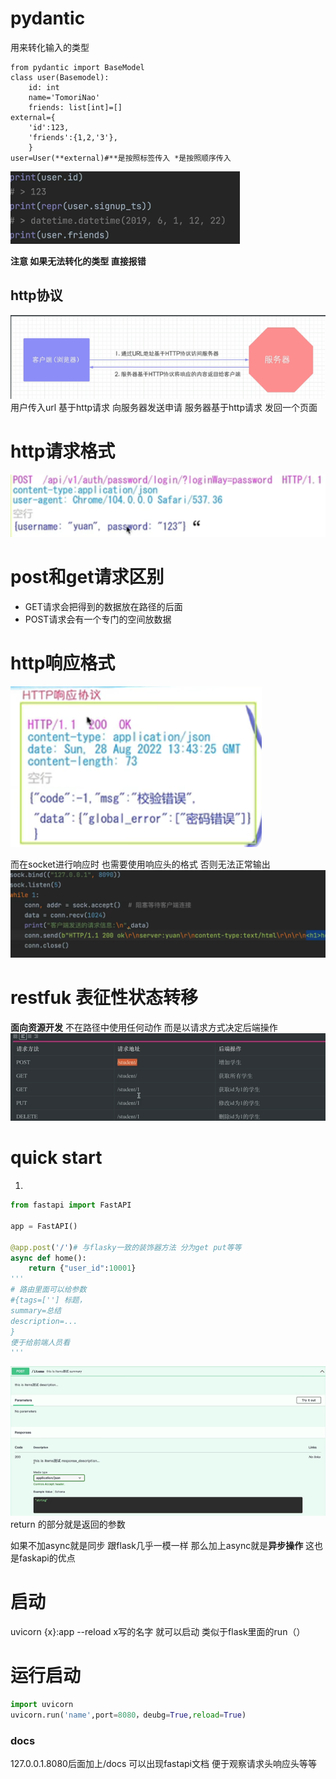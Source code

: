# pydantic
用来转化输入的类型 
```
from pydantic import BaseModel
class user(Basemodel):
    id: int
    name='TomoriNao'
    friends: list[int]=[]
external={
    'id':123,
    'friends':{1,2,'3'},
    }
user=User(**external)#**是按照标签传入 *是按照顺序传入
```
![alt text](image.png)

**注意 如果无法转化的类型 直接报错**

## http协议
![alt text](image-1.png)
用户传入url 基于http请求 向服务器发送申请 服务器基于http请求 发回一个页面

# http请求格式
![alt text](image-2.png)
# post和get请求区别
- GET请求会把得到的数据放在路径的后面
- POST请求会有一个专门的空间放数据

# http响应格式
![alt text](image-3.png)

而在socket进行响应时 也需要使用响应头的格式 否则无法正常输出
![alt text](image-4.png)

# restfuk 表征性状态转移

**面向资源开发** 不在路径中使用任何动作 而是以请求方式决定后端操作
![alt text](image-5.png)


# quick start

1.
```py
from fastapi import FastAPI

app = FastAPI()

@app.post('/')# 与flasky一致的装饰器方法 分为get put等等
async def home():
    return {"user_id":10001}
'''
# 路由里面可以给参数
#{tags=[''] 标题，
summary=总结
description=...
}
便于给前端人员看
'''
```
![alt text](image-6.png)
return 的部分就是返回的参数

如果不加async就是同步 跟flask几乎一模一样 那么加上async就是**异步操作** 这也是faskapi的优点

# 启动
uvicorn {x}:app --reload x写的名字 就可以启动 类似于flask里面的run（）

# 运行启动
```py
import uvicorn
uvicorn.run('name',port=8080，deubg=True,reload=True)
```

### docs
127.0.0.1.8080后面加上/docs 可以出现fastapi文档  便于观察请求头响应头等等